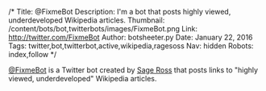 /*
Title: @FixmeBot
Description: I'm a bot that posts highly viewed, underdeveloped Wikipedia articles.
Thumbnail: /content/bots/bot,twitterbots/images/FixmeBot.png
Link: http://twitter.com/FixmeBot
Author: botsheeter.py
Date: January 22, 2016
Tags: twitter,bot,twitterbot,active,wikipedia,ragesoss
Nav: hidden
Robots: index,follow
*/

[@FixmeBot](https://twitter.com/FixmeBot) is a Twitter bot created by [Sage Ross](https://twitter.com/ragesoss) that posts links to "highly viewed, underdeveloped" Wikipedia articles.
